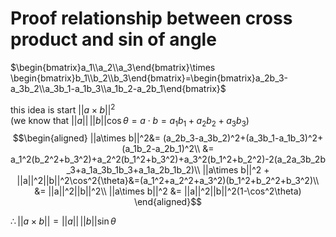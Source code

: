 # Proof relationship between cross product and sin of angle

$\begin{bmatrix}a_1\\a_2\\a_3\end{bmatrix}\times \begin{bmatrix}b_1\\b_2\\b_3\end{bmatrix}=\begin{bmatrix}a_2b_3-a_3b_2\\a_3b_1-a_1b_3\\a_1b_2-a_2b_1\end{bmatrix}$  

this idea is start $||a\times b||^2$  
(we know that $||a||\,||b||\cos{\theta} = a\cdot b=a_1b_1+a_2b_2+a_3b_3$)  
$$\begin{aligned}
    ||a\times b||^2&= (a_2b_3-a_3b_2)^2+(a_3b_1-a_1b_3)^2+(a_1b_2-a_2b_1)^2\\
    &= a_1^2(b_2^2+b_3^2)+a_2^2(b_1^2+b_3^2)+a_3^2(b_1^2+b_2^2)-2(a_2a_3b_2b_3+a_1a_3b_1b_3+a_1a_2b_1b_2)\\
    ||a\times b||^2 + ||a||^2||b||^2\cos^2{\theta}&=(a_1^2+a_2^2+a_3^2)(b_1^2+b_2^2+b_3^2)\\
    &= ||a||^2||b||^2\\
    ||a\times b||^2 &= ||a||^2||b||^2(1-\cos^2\theta)
\end{aligned}$$

$\therefore ||a\times b|| = ||a||\,||b||\sin\theta$
